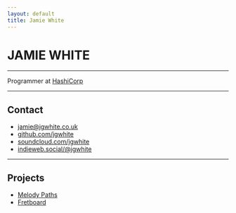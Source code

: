 ```yaml
---
layout: default
title: Jamie White
---
```


# JAMIE WHITE

---

Programmer at [HashiCorp](https://hashicorp.com)

---

## Contact

- [jamie@jgwhite.co.uk](mailto:jamie@jgwhite.co.uk)
- [github.com/jgwhite](https://github.com/jgwhite)
- [soundcloud.com/jgwhite](http://soundcloud.com/jgwhite)
- <a rel="me" href="https://indieweb.social/@jgwhite">indieweb.social/@jgwhite</a>

---

## Projects

- [Melody Paths](https://melody-paths.jgwhite.co.uk)
- [Fretboard](https://fretboard.jgwhite.co.uk)
